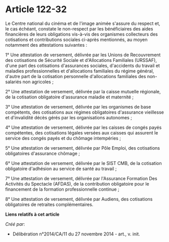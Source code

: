 # Article 122-32

Le Centre national du cinéma et de l'image animée s'assure du respect et, le cas échéant, constate le non-respect par les
bénéficiaires des aides financières de leurs obligations vis-à-vis des organismes collecteurs des cotisations et
contributions sociales ci-après mentionnés, au moyen notamment des attestations suivantes :

1° Une attestation de versement, délivrée par les Unions de Recouvrement des cotisations de Sécurité Sociale et d'Allocations
Familiales (URSSAF), d'une part des cotisations d'assurances sociales, d'accidents du travail et maladies professionnelles et
d'allocations familiales du régime général, d'autre part de la cotisation personnelle d'allocations familiales des non-
salariés non agricoles ;

2° Une attestation de versement, délivrée par la caisse mutuelle régionale, de la cotisation obligatoire d'assurance maladie
et maternité ;

3° Une attestation de versement, délivrée par les organismes de base compétents, des cotisations aux régimes obligatoires
d'assurance vieillesse et d'invalidité décès gérés par les organisations autonomes ;

4° Une attestation de versement, délivrée par les caisses de congés payés compétentes, des cotisations légales versées aux
caisses qui assurent le service des congés payés et du chômage intempéries ;

5° Une attestation de versement, délivrée par Pôle Emploi, des cotisations obligatoires d'assurance chômage ;

6° Une attestation de versement, délivrée par le SIST CMB, de la cotisation obligatoire d'adhésion au service de santé au
travail ;

7° Une attestation de versement, délivrée par l'Assurance Formation Des Activités du Spectacle (AFDAS), de la contribution
obligatoire pour le financement de la formation professionnelle continue ;

8° Une attestation de versement, délivrée par Audiens, des cotisations obligatoires de retraites complémentaires.

**Liens relatifs à cet article**

_Créé par_:

  - Délibération n°2014/CA/11 du 27 novembre 2014 - art., v. init.
